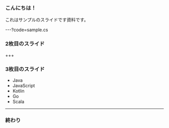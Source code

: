 ### こんにちは！

これはサンプルのスライドです資料です。

---?code=sample.cs

### 2枚目のスライド

+++

### 3枚目のスライド

- Java
- JavaScript
- Kotlin
- Go
- Scala

---

### 終わり
